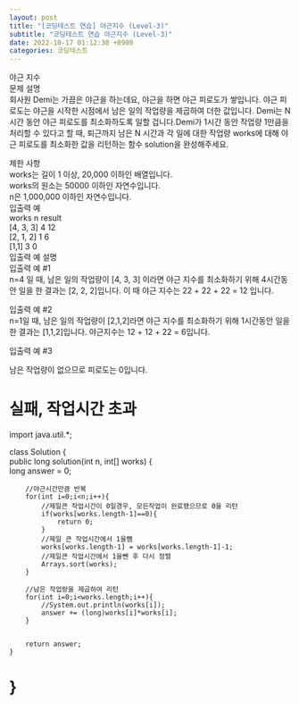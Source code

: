 ```yaml
---  
layout: post  
title: "[코딩테스트 연습] 야근지수 (Level-3)"  
subtitle: "코딩테스트 연습 야근지수 (Level-3)"  
date: 2022-10-17 01:12:30 +0900  
categories: 코딩테스트  
---  
```

야근 지수  
문제 설명  
회사원 Demi는 가끔은 야근을 하는데요, 야근을 하면 야근 피로도가 쌓입니다. 야근 피로도는 야근을 시작한 시점에서 남은 일의 작업량을 제곱하여 더한 값입니다. Demi는 N시간 동안 야근 피로도를 최소화하도록 일할 겁니다.Demi가 1시간 동안 작업량 1만큼을 처리할 수 있다고 할 때, 퇴근까지 남은 N 시간과 각 일에 대한 작업량 works에 대해 야근 피로도를 최소화한 값을 리턴하는 함수 solution을 완성해주세요.  
  
제한 사항  
works는 길이 1 이상, 20,000 이하인 배열입니다.  
works의 원소는 50000 이하인 자연수입니다.  
n은 1,000,000 이하인 자연수입니다.  
입출력 예  
works	n	result  
[4, 3, 3]	4	12  
[2, 1, 2]	1	6  
[1,1]	3	0  
입출력 예 설명  
입출력 예 #1  
n=4 일 때, 남은 일의 작업량이 [4, 3, 3] 이라면 야근 지수를 최소화하기 위해 4시간동안 일을 한 결과는 [2, 2, 2]입니다. 이 때 야근 지수는 22 + 22 + 22 = 12 입니다.  
  
입출력 예 #2  
n=1일 때, 남은 일의 작업량이 [2,1,2]라면 야근 지수를 최소화하기 위해 1시간동안 일을 한 결과는 [1,1,2]입니다. 야근지수는 12 + 12 + 22 = 6입니다.  
  
입출력 예 #3  
  
남은 작업량이 없으므로 피로도는 0입니다.  
  
  
  
실패, 작업시간 초과  
======================================================================================================  
import java.util.*;  
  
class Solution {  
    public long solution(int n, int[] works) {  
        long answer = 0;  
          
        //야근시간만큼 반복          
        for(int i=0;i<n;i++){  
            //제일큰 작업시간이 0일경우, 모든작업이 완료됐으므로 0을 리턴  
            if(works[works.length-1]==0){  
                return 0;  
            }  
            //제일 큰 작업시간에서 1을뺌  
            works[works.length-1] = works[works.length-1]-1;  
            //제일큰 작업시간에서 1을뺀 후 다시 정렬  
            Arrays.sort(works);  
        }  
          
        //남은 작업량을 제곱하여 리턴  
        for(int i=0;i<works.length;i++){  
            //System.out.println(works[i]);  
            answer += (long)works[i]*works[i];  
        }  
          
          
        return answer;  
    }  
}  
======================================================================================================  
